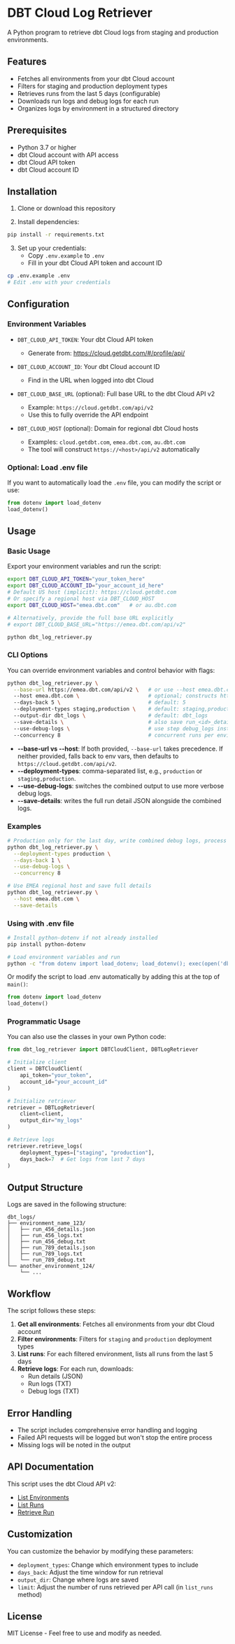 # DBT Cloud Log Retriever

A Python program to retrieve dbt Cloud logs from staging and production environments.

## Features

- Fetches all environments from your dbt Cloud account
- Filters for staging and production deployment types
- Retrieves runs from the last 5 days (configurable)
- Downloads run logs and debug logs for each run
- Organizes logs by environment in a structured directory

## Prerequisites

- Python 3.7 or higher
- dbt Cloud account with API access
- dbt Cloud API token
- dbt Cloud account ID

## Installation

1. Clone or download this repository

2. Install dependencies:
```bash
pip install -r requirements.txt
```

3. Set up your credentials:
   - Copy `.env.example` to `.env`
   - Fill in your dbt Cloud API token and account ID

```bash
cp .env.example .env
# Edit .env with your credentials
```

## Configuration

### Environment Variables

- `DBT_CLOUD_API_TOKEN`: Your dbt Cloud API token
  - Generate from: https://cloud.getdbt.com/#/profile/api/
  
- `DBT_CLOUD_ACCOUNT_ID`: Your dbt Cloud account ID
  - Find in the URL when logged into dbt Cloud

- `DBT_CLOUD_BASE_URL` (optional): Full base URL to the dbt Cloud API v2
  - Example: `https://cloud.getdbt.com/api/v2`
  - Use this to fully override the API endpoint

- `DBT_CLOUD_HOST` (optional): Domain for regional dbt Cloud hosts
  - Examples: `cloud.getdbt.com`, `emea.dbt.com`, `au.dbt.com`
  - The tool will construct `https://<host>/api/v2` automatically

### Optional: Load .env file

If you want to automatically load the `.env` file, you can modify the script or use:

```python
from dotenv import load_dotenv
load_dotenv()
```

## Usage

### Basic Usage

Export your environment variables and run the script:

```bash
export DBT_CLOUD_API_TOKEN="your_token_here"
export DBT_CLOUD_ACCOUNT_ID="your_account_id_here"
# Default US host (implicit): https://cloud.getdbt.com
# Or specify a regional host via DBT_CLOUD_HOST
export DBT_CLOUD_HOST="emea.dbt.com"   # or au.dbt.com

# Alternatively, provide the full base URL explicitly
# export DBT_CLOUD_BASE_URL="https://emea.dbt.com/api/v2"

python dbt_log_retriever.py
```

### CLI Options

You can override environment variables and control behavior with flags:

```bash
python dbt_log_retriever.py \
  --base-url https://emea.dbt.com/api/v2 \   # or use --host emea.dbt.com
  --host emea.dbt.com \                      # optional; constructs https://<host>/api/v2
  --days-back 5 \                            # default: 5
  --deployment-types staging,production \    # default: staging,production
  --output-dir dbt_logs \                    # default: dbt_logs
  --save-details \                           # also save run_<id>_details.json
  --use-debug-logs \                         # use step debug_logs instead of logs
  --concurrency 8                            # concurrent runs per environment (default: 4)
```

- **--base-url vs --host**: If both provided, `--base-url` takes precedence. If neither provided, falls back to env vars, then defaults to `https://cloud.getdbt.com/api/v2`.
- **--deployment-types**: comma-separated list, e.g., `production` or `staging,production`.
- **--use-debug-logs**: switches the combined output to use more verbose debug logs.
- **--save-details**: writes the full run detail JSON alongside the combined logs.

### Examples

```bash
# Production only for the last day, write combined debug logs, process runs concurrently
python dbt_log_retriever.py \
  --deployment-types production \
  --days-back 1 \
  --use-debug-logs \
  --concurrency 8

# Use EMEA regional host and save full details
python dbt_log_retriever.py \
  --host emea.dbt.com \
  --save-details
```

### Using with .env file

```bash
# Install python-dotenv if not already installed
pip install python-dotenv

# Load environment variables and run
python -c "from dotenv import load_dotenv; load_dotenv(); exec(open('dbt_log_retriever.py').read())"
```

Or modify the script to load .env automatically by adding this at the top of `main()`:

```python
from dotenv import load_dotenv
load_dotenv()
```

### Programmatic Usage

You can also use the classes in your own Python code:

```python
from dbt_log_retriever import DBTCloudClient, DBTLogRetriever

# Initialize client
client = DBTCloudClient(
    api_token="your_token",
    account_id="your_account_id"
)

# Initialize retriever
retriever = DBTLogRetriever(
    client=client,
    output_dir="my_logs"
)

# Retrieve logs
retriever.retrieve_logs(
    deployment_types=["staging", "production"],
    days_back=7  # Get logs from last 7 days
)
```

## Output Structure

Logs are saved in the following structure:

```
dbt_logs/
├── environment_name_123/
│   ├── run_456_details.json
│   ├── run_456_logs.txt
│   ├── run_456_debug.txt
│   ├── run_789_details.json
│   ├── run_789_logs.txt
│   └── run_789_debug.txt
└── another_environment_124/
    └── ...
```

## Workflow

The script follows these steps:

1. **Get all environments**: Fetches all environments from your dbt Cloud account
2. **Filter environments**: Filters for `staging` and `production` deployment types
3. **List runs**: For each filtered environment, lists all runs from the last 5 days
4. **Retrieve logs**: For each run, downloads:
   - Run details (JSON)
   - Run logs (TXT)
   - Debug logs (TXT)

## Error Handling

- The script includes comprehensive error handling and logging
- Failed API requests will be logged but won't stop the entire process
- Missing logs will be noted in the output

## API Documentation

This script uses the dbt Cloud API v2:
- [List Environments](https://docs.getdbt.com/dbt-cloud/api-v2#/operations/List%20Environments)
- [List Runs](https://docs.getdbt.com/dbt-cloud/api-v2#/operations/List%20Runs)
- [Retrieve Run](https://docs.getdbt.com/dbt-cloud/api-v2#/operations/Retrieve%20Run)

## Customization

You can customize the behavior by modifying these parameters:

- `deployment_types`: Change which environment types to include
- `days_back`: Adjust the time window for run retrieval
- `output_dir`: Change where logs are saved
- `limit`: Adjust the number of runs retrieved per API call (in `list_runs` method)

## License

MIT License - Feel free to use and modify as needed.
